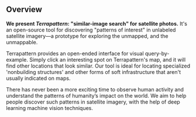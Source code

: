 ## Overview

**We present *Terrapattern*: "similar-image search" for satellite photos.** It's an open-source tool for discovering "patterns of interest" in unlabeled satellite imagery&mdash;a prototype for exploring the unmapped, and the unmappable. 

Terrapattern provides an open-ended interface for visual query-by-example. Simply click an interesting spot on Terrapattern's map, and it will find other locations that look similar. Our tool is ideal for locating specialized 'nonbuilding structures' and other forms of soft infrastructure that aren't usually indicated on maps.

There has never been a more exciting time to observe human activity and understand the patterns of humanity’s impact on the world. We aim to help people discover such patterns in satellite imagery, with the help of deep learning machine vision techniques. 